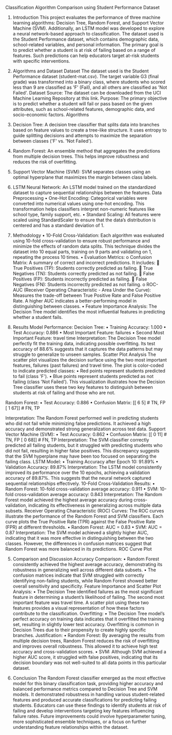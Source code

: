 

Classification Algorithm Comparison using Student Performance Dataset


1. Introduction
This project evaluates the performance of three machine learning algorithms: Decision Tree, Random Forest, and Support Vector Machine (SVM). Additionally, an LSTM model was developed to explore a neural network-based approach to classification. The dataset used is the Student Performance dataset, which contains demographic data, school-related variables, and personal information.
The primary goal is to predict whether a student is at risk of failing based on a range of features. Such predictions can help educators target at-risk students with specific interventions.


2. Algorithms and Dataset
Dataset
The dataset used is the Student Performance dataset (student-mat.csv). The target variable G3 (final grade) was transformed into a binary class, where students who scored less than 9 are classified as 'F' (Fail), and all others are classified as 'Not Failed'.
Dataset Source: The dataset can be downloaded from the UCI Machine Learning Repository at this link.
Purpose: The primary objective is to predict whether a student will fail or pass based on the given attributes, such as school-related features, demographic data, and socio-economic factors.
Algorithms
1.	Decision Tree: A decision tree classifier that splits data into branches based on feature values to create a tree-like structure. It uses entropy to guide splitting decisions and attempts to maximize the separation between classes ('F' vs. 'Not Failed').
2.	Random Forest: An ensemble method that aggregates the predictions from multiple decision trees. This helps improve robustness and reduces the risk of overfitting.
3.	Support Vector Machine (SVM): SVM separates classes using an optimal hyperplane that maximizes the margin between class labels.
4.	LSTM Neural Network: An LSTM model trained on the standardized dataset to capture sequential relationships between the features.
Data Preprocessing
•	One-Hot Encoding: Categorical variables were converted into numerical values using one-hot encoding. This transformation helps classifiers interpret non-numeric features like school type, family support, etc.
•	Standard Scaling: All features were scaled using StandardScaler to ensure that the data’s distribution is centered and has a standard deviation of 1.


3. Methodology
•	10-Fold Cross-Validation: Each algorithm was evaluated using 10-fold cross-validation to ensure robust performance and minimize the effects of random data splits. This technique divides the dataset into 10 equal parts, training on 9 parts and validating on 1, repeating the process 10 times.
•	Evaluation Metrics:
o	Confusion Matrix: A summary of correct and incorrect predictions. It includes:
	True Positives (TP): Students correctly predicted as failing.
	True Negatives (TN): Students correctly predicted as not failing.
	False Positives (FP): Students incorrectly predicted as failing.
	False Negatives (FN): Students incorrectly predicted as not failing.
o	ROC-AUC (Receiver Operating Characteristic - Area Under the Curve): Measures the trade-off between True Positive Rate and False Positive Rate. A higher AUC indicates a better-performing model in distinguishing between classes.
•	Feature Importance Analysis: The Decision Tree model identifies the most influential features in predicting whether a student fails.

4. Results
Model Performance:
Decision Tree:
•	Training Accuracy: 1.000
•	Test Accuracy: 0.886
•	Most Important Feature: failures
•	Second Most Important Feature: travel time
Interpretation: The Decision Tree model perfectly fit the training data, indicating possible overfitting. Its test accuracy of 88.6% suggests that it captures the data patterns but may struggle to generalize to unseen samples.
Scatter Plot Analysis
The scatter plot visualizes the decision surface using the two most important features, failures (past failures) and travel time. The plot is color-coded to indicate predicted classes:
•	Red points represent students predicted to fail (class 'F').
•	Blue points represent students predicted as not failing (class 'Not Failed').
This visualization illustrates how the Decision Tree classifier uses these two key features to distinguish between students at risk of failing and those who are not.
  
Random Forest:
•	Test Accuracy: 0.886
•	Confusion Matrix:
[[ 6  5]  # TN, FP
 [ 1 67]] # FN, TP
 
 Interpretation: The Random Forest performed well in predicting students who did not fail while minimizing false predictions. It achieved a high accuracy and demonstrated strong generalization across test data.
Support Vector Machine (SVM):
•	Test Accuracy: 0.862
•	Confusion Matrix:
[[ 0 11]  # TN, FP
 [ 0 68]] # FN, TP
Interpretation: The SVM classifier correctly predicted all failing students, but it struggled with predicting students who did not fail, resulting in higher false positives. This discrepancy suggests that the SVM hyperplane may have been too focused on separating the failing class.
LSTM Model:
•	Training Accuracy after Epoch 10: 91.89%
•	Validation Accuracy: 89.87%
Interpretation: The LSTM model consistently improved its performance over the 10 epochs, achieving a validation accuracy of 89.87%. This suggests that the neural network captured sequential relationships effectively.
10-Fold Cross-Validation Results:
•	Random Forest: 10-fold cross-validation average accuracy: 0.911
•	SVM: 10-fold cross-validation average accuracy: 0.843
Interpretation: The Random Forest model achieved the highest average accuracy during cross-validation, indicating its effectiveness in generalizing across multiple data subsets.
Receiver Operating Characteristic (ROC) Curves:
The ROC curves illustrate the performance of the Random Forest and SVM classifiers. Each curve plots the True Positive Rate (TPR) against the False Positive Rate (FPR) at different thresholds.
•	Random Forest: AUC = 0.83
•	SVM: AUC = 0.87
Interpretation: The SVM model achieved a slightly higher AUC, indicating that it was more effective in distinguishing between the two classes. However, the differences in confusion matrices suggest that Random Forest was more balanced in its predictions.
ROC Curve Plot
  
5. Comparison and Discussion
Accuracy Comparison:
•	Random Forest consistently achieved the highest average accuracy, demonstrating its robustness in generalizing well across different data subsets.
•	The confusion matrices indicate that SVM struggled with correctly identifying non-failing students, while Random Forest showed better overall sensitivity and specificity.
Feature Importance and Scatter Plot Analysis:
•	The Decision Tree identified failures as the most significant feature in determining a student’s likelihood of failing. The second most important feature was travel time. A scatter plot using these two features provides a visual representation of how these factors contribute to the classification.
Overfitting:
•	The Decision Tree model’s perfect accuracy on training data indicates that it overfitted the training set, resulting in slightly lower test accuracy. Overfitting is common in Decision Trees due to their propensity to create highly specific branches.
Justification:
•	Random Forest: By averaging the results from multiple decision trees, Random Forest reduces the risk of overfitting and improves overall robustness. This allowed it to achieve high test accuracy and cross-validation scores.
•	SVM: Although SVM achieved a higher AUC score, it struggled with false positives, indicating that its decision boundary was not well-suited to all data points in this particular dataset.


6. Conclusion
The Random Forest classifier emerged as the most effective model for this binary classification task, providing higher accuracy and balanced performance metrics compared to Decision Tree and SVM models. It demonstrated robustness in handling various student-related features and produced accurate classifications for predicting failing students.
Educators can use these findings to identify students at risk of failing and develop interventions targeting key features influencing failure rates. Future improvements could involve hyperparameter tuning, more sophisticated ensemble techniques, or a focus on further understanding feature relationships within the dataset.




